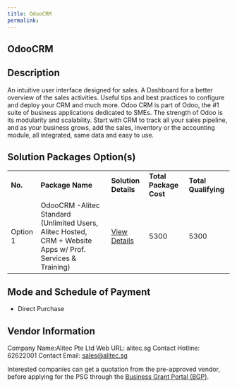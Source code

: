 ```yaml
---
title: OdooCRM 
permalink: 
---
```


## OdooCRM

## Description

An intuitive user interface designed for sales. A Dashboard for a better overview of the sales activities. Useful tips and best practices to configure and deploy your CRM and much more. Odoo CRM is part of Odoo, the #1 suite of business applications dedicated to SMEs. The strength of Odoo is its modularity and scalability. Start with CRM to track all your sales pipeline, and as your business grows, add the sales, inventory or the accounting module, all integrated, same data and easy to use.

## Solution Packages Option(s)

<table>
<tr>
<td><b>No.</b></td>
<td><b>Package Name</b></td>
<td><b>Solution Details</b></td>
<td><b>Total Package Cost</b></td>
<td><b>Total Qualifying</b></td>
</tr>
<tr>
<td>Option 1</td>
<td>OdooCRM -Alitec Standard (Unlimited Users, Alitec Hosted, CRM + Website Apps w/ Prof. Services & Training)</td>
<td><a href='https://www.gobusiness.gov.sg/images/psg/Desensitised_Alitec_20200004_Annex_3_20200630143425_Part_1.pdf'>View Details</a></td>
<td>5300</td>
<td>5300</td>
</tr>
</table>

## Mode and Schedule of Payment

 - Direct Purchase

## Vendor Information

 Company Name:Alitec Pte Ltd 
Web URL: alitec.sg 
Contact Hotline: 62622001 
Contact Email: sales@alitec.sg 


Interested companies can get a quotation from the pre-approved vendor, before applying for the PSG through the <a href='https://www.businessgrants.gov.sg/'>Business Grant Portal (BGP)</a>.
